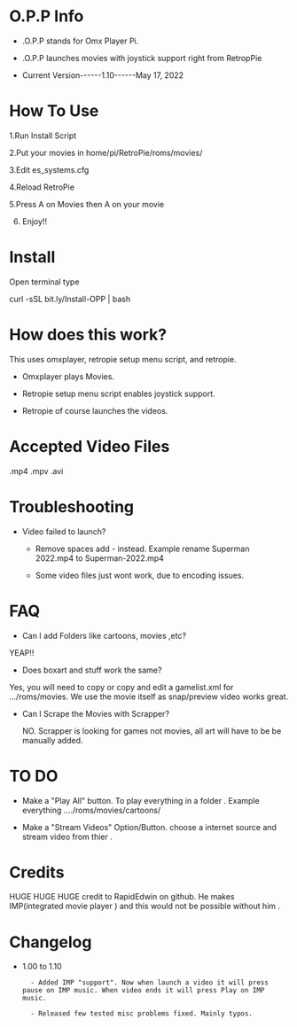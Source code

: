 # O.P.P Info

- .O.P.P stands for Omx Player Pi.

- .O.P.P launches movies with joystick support right from RetropPie

- Current Version------1.10------May 17, 2022

# How To Use 

1.Run Install Script

2.Put your movies in home/pi/RetroPie/roms/movies/

3.Edit es_systems.cfg

4.Reload RetroPie

5.Press A on Movies then A on your movie

6. Enjoy!!

# Install 

Open terminal type 

curl -sSL bit.ly/Install-OPP | bash


# How does this work? 

This uses omxplayer, retropie setup menu script, and retropie. 

- Omxplayer plays Movies.

- Retropie setup menu script enables joystick support.
 
- Retropie of course launches the videos.


# Accepted Video Files 

.mp4 .mpv .avi 

# Troubleshooting 

- Video failed to launch? 
 
    - Remove spaces add - instead. Example rename Superman 2022.mp4 to Superman-2022.mp4

    - Some video files just wont work, due to encoding issues.
 
# FAQ

- Can I add Folders like cartoons, movies ,etc?
 
 YEAP!!
 
- Does boxart and stuff work the same?

 Yes, you will need to copy or copy and edit a gamelist.xml for .../roms/movies. We use the movie itself as snap/preview video works great. 
 
- Can I Scrape the Movies with Scrapper?

  NO. Scrapper is looking for games not movies, all art will have to be be manually added.

# TO DO 

- Make a "Play All" button. To play everything in a folder . Example everything ..../roms/movies/cartoons/

- Make a "Stream Videos" Option/Button. choose a internet source and stream video from thier .


# Credits 

HUGE HUGE HUGE credit to RapidEdwin on github. He makes IMP(integrated movie player ) and this would not be possible without him .

# Changelog

- 1.00 to 1.10

        - Added IMP "support". Now when launch a video it will press pause on IMP music. When video ends it will press Play on IMP music.

        - Released few tested misc problems fixed. Mainly typos.  
